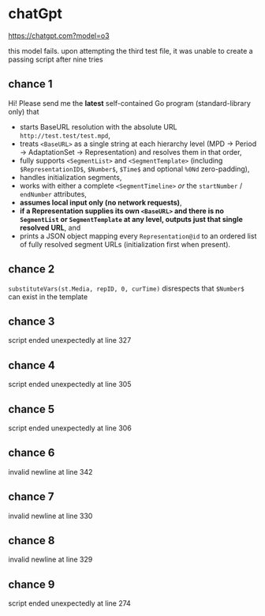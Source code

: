 # chatGpt

https://chatgpt.com?model=o3

this model fails. upon attempting the third test file, it was unable to create
a passing script after nine tries

## chance 1

Hi! Please send me the **latest** self-contained Go program (standard-library only) that

* starts BaseURL resolution with the absolute URL `http://test.test/test.mpd`,
* treats `<BaseURL>` as a single string at each hierarchy level (MPD → Period → AdaptationSet → Representation) and resolves them in that order,
* fully supports `<SegmentList>` and `<SegmentTemplate>` (including `$RepresentationID$`, `$Number$`, `$Time$` and optional `%0Nd` zero-padding),
* handles initialization segments,
* works with either a complete `<SegmentTimeline>` *or* the `startNumber` / `endNumber` attributes,
* **assumes local input only (no network requests)**,
* **if a Representation supplies its own `<BaseURL>` and there is no `SegmentList` or `SegmentTemplate` at any level, outputs just that single resolved URL**, and
* prints a JSON object mapping every `Representation@id` to an ordered list of fully resolved segment URLs (initialization first when present).

## chance 2

`substituteVars(st.Media, repID, 0, curTime)` disrespects that `$Number$` can
exist in the template

## chance 3

script ended unexpectedly at line 327

## chance 4

script ended unexpectedly at line 305

## chance 5

script ended unexpectedly at line 306

## chance 6

invalid newline at line 342

## chance 7

invalid newline at line 330

## chance 8

invalid newline at line 329

## chance 9

script ended unexpectedly at line 274
